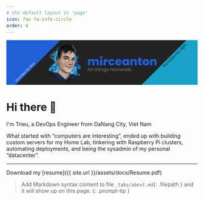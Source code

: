 ```yaml
---
# the default layout is 'page'
icon: fas fa-info-circle
order: 4
---
```


![banner](assets/img/banner.png)

# Hi there 👋

I'm Trieu, a DevOps Engineer from DaNang City, Viet Nam

What started with “computers are interesting”, ended up with building custom servers for my Home Lab, tinkering with Raspberry Pi clusters, automating deployments, and being the sysadmin of my personal “datacenter”.

---

Download my [resume]({{ site.url }}/assets/docs/Resume.pdf)

> Add Markdown syntax content to file `_tabs/about.md`{: .filepath } and it will show up on this page.
{: .prompt-tip }
